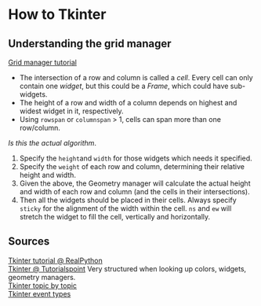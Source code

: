 # How to Tkinter 

## Understanding the grid manager
[Grid manager tutorial](https://www.pythontutorial.net/tkinter/tkinter-grid/)  

* The intersection of a row and column is called a *cell*. Every cell can only contain one *widget*, but this could be a *Frame*, which could have sub-widgets.
* The height of a row and width of a column depends on highest and widest widget in it, respectively.
* Using `rowspan` or `columnspan` > 1, cells can span more than one row/column.

*Is this the actual algorithm*.
1. Specify the `height`and `width` for those widgets which needs it specified.
2. Specify the `weight` of each row and column, determining their relative height and width.
3. Given the above, the Geometry manager will calculate the actual height and width of each row and column (and the cells in their intersections).
4. Then all the widgets should be placed in their cells. Always specify `sticky` for the alignment of the width within the cell. `ns` and `ew` will stretch the widget to fill the cell, vertically and horizontally. 


## Sources
[Tkinter tutorial @ RealPython](https://realpython.com/python-gui-tkinter/#building-your-first-python-gui-application-with-tkinter)  
[Tkinter @ Tutorialspoint](https://www.tutorialspoint.com/python/python_gui_programming.htm) Very structured when looking up colors, widgets, geometry managers.  
[Tkinter topic by topic](https://python-course.eu/tkinter/)  
[Tkinter event types](https://python-course.eu/tkinter/events-and-binds-in-tkinter.php)  

